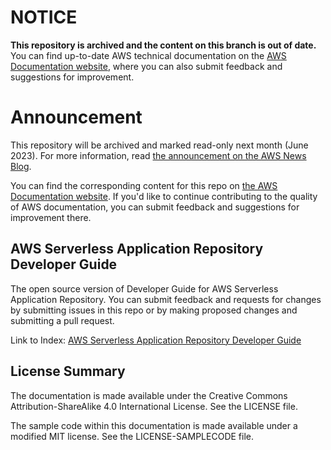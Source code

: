 # NOTICE

**This repository is archived and the content on this branch is out of date.** You can find up-to-date AWS technical documentation on the [AWS Documentation website](https://docs.aws.amazon.com/), where you can also submit feedback and suggestions for improvement.

# Announcement

This repository will be archived and marked read-only next month (June 2023). For more information, read [the announcement on the AWS News Blog](https://aws.amazon.com/blogs/aws/retiring-the-aws-documentation-on-github/).

You can find the corresponding content for this repo on [the AWS Documentation website](https://docs.aws.amazon.com/serverlessrepo/latest/devguide). If you'd like to continue contributing to the quality of AWS documentation, you can submit feedback and suggestions for improvement there.

## AWS Serverless Application Repository Developer Guide

The open source version of Developer Guide for AWS Serverless Application Repository. You can submit feedback and requests for changes by submitting issues in this repo or by making proposed changes and submitting a pull request.

Link to Index: [AWS Serverless Application Repository Developer Guide](doc_source/index.md)

## License Summary

The documentation is made available under the Creative Commons Attribution-ShareAlike 4.0 International License. See the LICENSE file.

The sample code within this documentation is made available under a modified MIT license. See the LICENSE-SAMPLECODE file.
